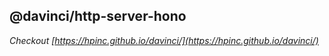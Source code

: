 ## @davinci/http-server-hono


*Checkout [https://hpinc.github.io/davinci/](https://hpinc.github.io/davinci/)*
